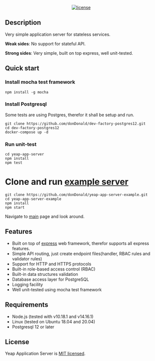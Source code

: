 <div align="center">

[![license](https://img.shields.io/badge/license-MIT-blue.svg)](https://github.com/metarhia/impress/blob/master/LICENSE)

</div>

## Description
Very simple application server for stateless services.

**Weak sides**: No support for stateful API.

**Strong sides**: Very simple, built on top express, well unit-tested.

## Quick start

### Install mocha test framework
```
npm install -g mocha
```

### Install Postgresql
Some tests are using Postgres, therefor it shall be setup and run.
```
git clone https://github.com/donDonald/dev-factory-postgres12.git
cd dev-factory-postgres12
docker-compose up -d
```
### Run unit-test
```
cd yeap-app-server
npm install
npm test
```

# Clone and run [example server](https://github.com/donDonald/yeap-web-server)
```
git clone https://github.com/donDonald/yeap-app-server-example.git
cd yeap-app-server-example
npm install
npm start
```
Navigate to [main](http://localhost:3000) page and look around.


## Features
- Built on top of [express](https://expressjs.com/) web framework, therefor supports all express features.
- Simple API routing, just create endpoint files(handler, RBAC rules and validator rules)
- Support for HTTP and HTTPS protocols
- Built-in role-based access control (RBAC)
- Built-in data structures validation
- Database access layer for PostgreSQL
- Logging facility
- Well unit-tested using mocha test framework

## Requirements

- Node.js (tested with v10.18.1 and v14.16.1)
- Linux (tested on Ubuntu 18.04 and 20.04)
- Postgresql 12 or later

## License
Yeap Application Server is [MIT licensed](./LICENSE).


